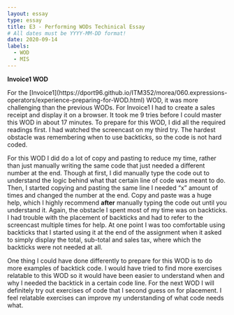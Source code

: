 ```yaml
---
layout: essay
type: essay
title: E3 - Performing WODs Techinical Essay
# All dates must be YYYY-MM-DD format!
date: 2020-09-14
labels:
  - WOD
  - MIS
---
```

<p><b>Invoice1 WOD</b></p>
For the [Invoice1](https://dport96.github.io/ITM352/morea/060.expressions-operators/experience-preparing-for-WOD.html) WOD, it was more challenging than the previous WODs. For Invoice1 I had to create a sales receipt and display it on a browser. It took me 9 tries before I could master this WOD in about 17 minutes. To prepare for this WOD, I did all the required readings first. I had watched the screencast on my third try. The hardest obstacle was remembering when to use backticks, so the code is not hard coded. 

For this WOD I did do a lot of copy and pasting to reduce my time, rather than just manually writing the same code that just needed a different number at the end. Though at first, I did manually type the code out to understand the logic behind what that certain line of code was meant to do. Then, I started copying and pasting the same line I needed “x” amount of times and changed the number at the end. Copy and paste was a huge help, which I highly recommend <b>after</b> manually typing the code out until you understand it. Again, the obstacle I spent most of my time was on backticks. I had trouble with the placement of backticks and had to refer to the screencast multiple times for help. At one point I was too comfortable using backticks that I started using it at the end of the assignment when it asked to simply display the total, sub-total and sales tax, where which the backticks were not needed at all.

One thing I could have done differently to prepare for this WOD is to do more examples of backtick code. I would have tried to find more exercises relatable to this WOD so it would have been easier to understand when and why I needed the backtick in a certain code line. For the next WOD I will definitely try out exercises of code that I second guess on for placement. I feel relatable exercises can improve my understanding of what code needs what.  

